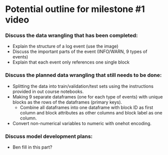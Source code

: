 # Potential outline for milestone #1 video

### Discuss the data wrangling that has been completed:
- Explain the structure of a log event (use the image)
- Discuss the important parts of the event (INFO/WARN, 9 types of events)
- Explain that each event only references one single block

### Discuss the planned data wrangling that still needs to be done:
- Splitting the data into train/validation/test sets using the instructions provided in out course notebooks. 
- Making 9 separate dataframes (one for each type of events) with unique blocks as the rows of the dataframes (primary keys).
    - Combine all dataframes into one dataframe with block ID as first column and block attributes as other columns and block label as one column. 
- Convert non-numerical variables to numeric with onehot encoding. 

### Discuss model development plans:
- Ben fill in this part?